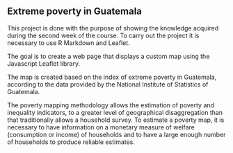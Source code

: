 ## Extreme poverty in Guatemala

This project is done with the purpose of showing the knowledge acquired during the second week of the course. To carry out the project it is necessary to use R Markdown and Leaflet.

The goal is to create a web page that displays a custom map using the Javascript Leaflet library.

The map is created based on the index of extreme poverty in Guatemala, according to the data provided by the National Institute of Statistics of Guatemala.

The poverty mapping methodology allows the estimation of poverty and inequality indicators, to a greater level of geographical disaggregation than that traditionally allows a household survey. To estimate a poverty map, it is necessary to have information on a monetary measure of welfare (consumption or income) of households and to have a large enough number of households to produce reliable estimates.
